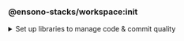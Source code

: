 <!-- markdownlint-disable MD041 -->
### @ensono-stacks/workspace:init

<details>
<summary>Set up libraries to manage code & commit quality</summary>
Set up libraries to manage code & commit quality, keeping projects consistent and will generally be useful in any workspace.

Allows you to choose your recommended 3rd party provider options.

## Prerequisites

This generator depends on the `stacks` field within `nx.json`.
If you have already run Stacks CLI or `create-stacks-workspace`, this field will automatically be populated.
If you are Stackifying an existing Nx workspace, this must be added manually - an example `stacks` field can be seen here:

```json
{
  "stacks": {
    "business": {
      "company": "Ensono",
      "domain": "stacks",
      "component": "nx"
    },
    "domain": {
      "internal": "test.com",
      "external": "test.dev"
    },
    "cloud": {
      "platform": "azure",
      "region": "euw"
    },
    "pipeline": "azdo",
    "terraform": {
      "group": "terraform-group",
      "storage": "terraform-storage",
      "container": "terraform-container"
    },
    "vcs": {
      "type": "github",
      "url": "remote.git"
    }
  }
}
```

## Usage

Initialise your NX workspace with stacks with the following command:

```bash
nx g @ensono-stacks/workspace:init
```

### Command line arguments

Interactive options can instead be passed via the command line:

| Option           | Description                    | Type    | Accepted Values | Default |
|------------------|--------------------------------|---------|-----------------|---------|
| --husky          | Install & configure husky      | boolean | [true, false]   | true    |
| --commitizen     | Install & configure commitizen | boolean | [true, false]   | true    |
| --eslint         | Install & configure eslint     | boolean | [true, false]   | true    | 
| --pipelineRunner | Which pipeline runner to use   | enum    | [taskctl, none] | taskctl | 

### Generator Output

Files updated: package.json

Files created:

```cs
├── workspace root
│   ├── .husky
│   ├── ├── commit-msg
│   ├── ├── pre-commit
│   ├── ├── prepare-commit-msg
│   ├── .eslintrc.json
│   ├── commitlint.config.js
│   ├── tsconfig.base.json
```

If `--pipelineRunner=taskctl` is passed, the generator will also create a `build` directory:

```cs
├── workspace root
│   ├── build
│   ├── ├── azDevOps
│   ├── ├── ├── azuredevops-runner.yaml - Azure Devops pipeline definition. Consumes `stages` and `vars` files in this directory
│   ├── ├── ├── azuredevops-stages.yaml - Azure Devops pipeline stages
│   ├── ├── ├── azuredevops-vars.yaml - Azure Devops variable definitions required by the pipeline
│   ├── ├── taskctl
│   ├── ├── ├── contexts.yaml - Context definitions for taskctl
│   ├── ├── ├── tasks.yaml - Task definitions for taskctl to be consumed by the pipeline
```

This sets up a CI/CD pipeline to provide a smooth collaborative workflow.

Currently supported pipeline tools are [Azure Devops](https://azure.microsoft.com/en-gb/products/devops/) and [taskctl](https://github.com/taskctl/taskctl).

:::caution

The `build` files will only be generated if required project values have been collected from the [Stacks CLI](../nx_monorepo.md#option-1-stacks-cli) or through the [@ensono-stacks/create-stacks-workspace](../nx_monorepo.md#option-2-create-stacks-workspace-generator) plugin. 

:::

#### Commit management

Keeping commits well-structured and clear is key to enabling collaboration on a project. This generator initialises three tools to empower consistent commits:

- [Commitizen](https://www.npmjs.com/package/commitizen) - Interactive tool that helps to build constructive messages on commit. The generator adds commitizen config to the package.json:

```json title="Commitizen config"
"config": {
    "commitizen": {
        "path": "@commitlint/cz-commit-lint"
    }
  }
```  

- [Commitlint](https://commitlint.js.org/) - Standardised commit message format to make reading commit history easy. The generator installs Commitlint and uses it for commitizen config.
- [Husky](https://typicode.github.io/husky/#/) - Git hook management tool. The generator adds a `prepare` script to ensure husky is always installed:

```json title="Husky install script"
"scripts": {
    "prepare": "husky install"
  },
```  

It also adds commitizen to the git `prepare-commit-msg` script, and Commitlint to the `commit-msg`. This means that you can simply run `git commit` and get the benefits of both tools.

#### Code quality management

Stacks projects use ESLint and Typescript to help maintain code quality. Using the same config in every Stacks project ensures consistency and allows developers to more easily onboard onto new projects.

This generator creates config files for both Typescript and ESLint and installs the relevant dependencies.


</details>
